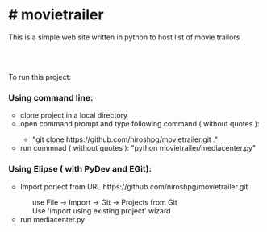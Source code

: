 <h1>
# movietrailer
</h1>
<p>This is a simple web site written in python to host list of movie trailors</p>
<br/><br/>
<p>To run this project:</p>
<h3>Using command line:</h3>
<ul style="list-style-type:circle">
  <li>clone project in a local directory</li>
  <li>open command prompt and type following command ( without quotes ):</li>
    <ul style="list-style-type:circle">
      <li>"git clone https://github.com/niroshpg/movietrailer.git ."</li>
    </ul>
  <li>run commnad ( without quotes ): "python movietrailer/mediacenter.py"</li>
</ul>

<h3>Using Elipse ( with PyDev and EGit):</h3>
<ul style="list-style-type:circle">
<li>Import porject from URL https://github.com/niroshpg/movietrailer.git</li>
      <ul style="list-style-type:none">
        <li>use File -> Import -> Git -> Projects from Git</li>
        <li>Use 'import using existing project' wizard</li>
    </ul>
  <li>run mediacenter.py</li>
</ul>
